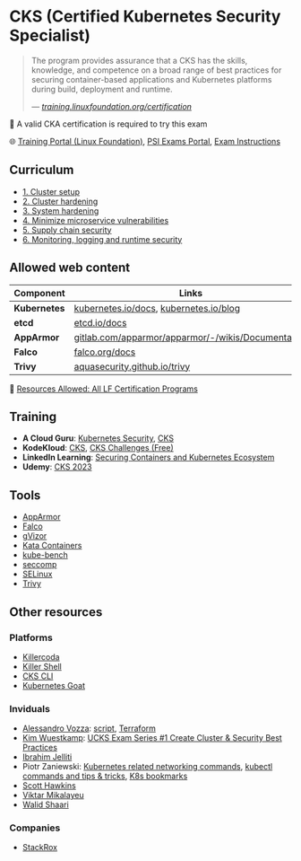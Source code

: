 #  CKS (Certified Kubernetes Security Specialist)

> The program provides assurance that a CKS has the skills, knowledge, and competence on a broad range of best practices for securing container-based applications and Kubernetes platforms during build, deployment and runtime.
>
> &mdash; <cite>[training.linuxfoundation.org/certification](https://training.linuxfoundation.org/certification/certified-kubernetes-security-specialist/)</cite>

🚩 A valid CKA certification is required to try this exam

🌐 [Training Portal (Linux Foundation)](https://trainingportal.linuxfoundation.org/learn/dashboard), [PSI Exams Portal](https://test-takers.psiexams.com/linux/manage/my-tests), [Exam Instructions](https://docs.linuxfoundation.org/tc-docs/certification/important-instructions-cks)

## Curriculum

* [1. Cluster setup](1-cluster-setup.md)
* [2. Cluster hardening](2-cluster-hardening.md)
* [3. System hardening](3-system-hardening.md)
* [4. Minimize microservice vulnerabilities](4-minimize-microservice-vulnerabilities.md)
* [5. Supply chain security](5-supply-chain-security.md)
* [6. Monitoring, logging and runtime security](6-monitoring-logging-runtime-security.md)

## Allowed web content

Component      | Links
---------------|-----------------------------------------------------------------------------------------------------------------
**Kubernetes** | [kubernetes.io/docs](https://kubernetes.io/docs/), [kubernetes.io/blog](https://kubernetes.io/blog/)
**etcd**       | [etcd.io/docs](https://etcd.io/docs/)
**AppArmor**   | [gitlab.com/apparmor/apparmor/-/wikis/Documentation](https://gitlab.com/apparmor/apparmor/-/wikis/Documentation)
**Falco**      | [falco.org/docs](https://falco.org/docs/)
**Trivy**      | [aquasecurity.github.io/trivy](https://aquasecurity.github.io/trivy/)

📌 [Resources Allowed: All LF Certification Programs](https://docs.linuxfoundation.org/tc-docs/certification/certification-resources-allowed#certified-kubernetes-security-specialist-cks)

## Training

* **A Cloud Guru**: [Kubernetes Security](https://learn.acloud.guru/course/7d2c29e7-cdb2-4f44-8744-06332f47040e/dashboard), [CKS](https://learn.acloud.guru/course/certified-kubernetes-security-specialist/dashboard)
* **KodeKloud**: [CKS](https://kodekloud.com/courses/certified-kubernetes-security-specialist-cks/), [CKS Challenges (Free)](https://kodekloud.com/courses/certified-kubernetes-security-specialist-cks/)
* **LinkedIn Learning**: [Securing Containers and Kubernetes Ecosystem](https://www.linkedin.com/learning/securing-containers-and-kubernetes-ecosystem/protect-your-containers-and-kubernetes-ecosystem)
* **Udemy**: [CKS 2023](https://www.udemy.com/course/certified-kubernetes-security-specialist/)

## Tools

* [AppArmor](tools/apparmor.md)
* [Falco](tools/falco.md)
* [gVizor](tools/gvizor.md)
* [Kata Containers](tools/katacontainers.md)
* [kube-bench](tools/kube-bench.md)
* [seccomp](tools/seccomp.md)
* [SELinux](tools/selinux.md)
* [Trivy](tools/trivy.md)

## Other resources

### Platforms

* [Killercoda](https://killercoda.com/killer-shell-cks)
* [Killer Shell](https://github.com/killer-sh/cks-course-environment)
* [CKS CLI](https://cks.kubernetes.tn/)
* [Kubernetes Goat](https://madhuakula.com/kubernetes-goat/)

### Inviduals

* [Alessandro Vozza](https://medium.com/@ams0): [script](https://gist.githubusercontent.com/ams0/0e57d15d53782c2c2259cce8545caa70/raw/d4e0686e4dc068ea146717af5d5a7be3dab97a4c/kubeadm-containerd.sh), [Terraform](https://github.com/ams0/CKS/blob/main/kubeadm-containerd-multinode/readme.md)
* [Kim Wuestkamp](https://wuestkamp.medium.com/): [UCKS Exam Series #1 Create Cluster & Security Best Practices](https://itnext.io/cks-exam-series-1-create-cluster-security-best-practices-50e35aaa67ae)
* [Ibrahim Jelliti](https://github.com/ibrahimjelliti/CKSS-Certified-Kubernetes-Security-Specialist)
* Piotr Zaniewski: [Kubernetes related networking commands](https://gist.github.com/Piotr1215/23cf678d74079f98dc7be731e6a3f1d1#file-cka-networking-commands-md), [kubectl commands and tips & tricks](https://gist.github.com/Piotr1215/443fb83c89958139f0c67ec70b111da2#file-kubectl-commands-md), [K8s bookmarks](https://gist.github.com/Piotr1215/016ba7218a1a949574786fb9b92382c1#file-k8s-bookmarks-cka-ckad-html)
* [Scott Hawkins](https://github.com/echoboomer/k8s-cks-notes)
* [Viktar Mikalayeu](https://github.com/ViktorUJ/cks)
* [Walid Shaari](https://github.com/walidshaari/Certified-Kubernetes-Security-Specialist)

### Companies

* [StackRox](https://github.com/stackrox/Kubernetes_Security_Specialist_Study_Guide)
